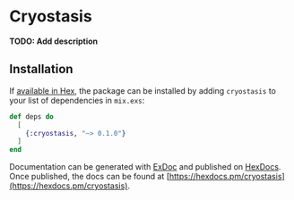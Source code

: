 # Cryostasis

**TODO: Add description**

## Installation

If [available in Hex](https://hex.pm/docs/publish), the package can be installed
by adding `cryostasis` to your list of dependencies in `mix.exs`:

```elixir
def deps do
  [
    {:cryostasis, "~> 0.1.0"}
  ]
end
```

Documentation can be generated with [ExDoc](https://github.com/elixir-lang/ex_doc)
and published on [HexDocs](https://hexdocs.pm). Once published, the docs can
be found at [https://hexdocs.pm/cryostasis](https://hexdocs.pm/cryostasis).


